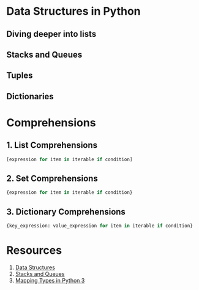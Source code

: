 # Data Structures in Python

## Diving deeper into lists

## Stacks and Queues

## Tuples

## Dictionaries

# Comprehensions

## 1. List Comprehensions

```python
[expression for item in iterable if condition]
```

## 2. Set Comprehensions

```python
{expression for item in iterable if condition}
```

## 3. Dictionary Comprehensions

```python
{key_expression: value_expression for item in iterable if condition}
```

# Resources

1. [Data Structures](https://docs.python.org/3/tutorial/datastructures.html)
2. [Stacks and Queues](https://github.com/EmilianoCervantes/coding_interviews_in_golang/tree/main/7.stacks_queues)
3. [Mapping Types in Python 3](https://docs.python.org/3/library/stdtypes.html#typesmapping)
